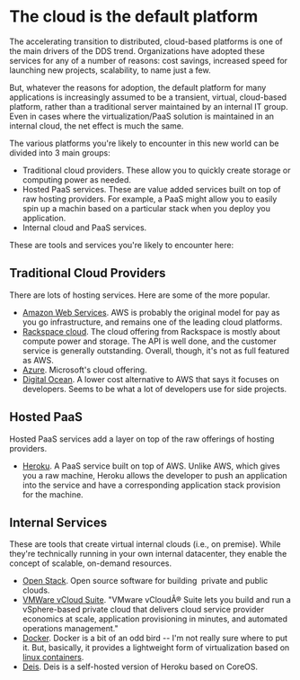 # The cloud is the default platform

<span class="drop fa fa-cloud fa-5x pull-left fa-border"></span>

The accelerating transition to distributed, cloud-based platforms is one of the main drivers of the DDS trend. Organizations have adopted these services for any of a number of reasons: cost savings, increased speed for launching new projects, scalability, to name just a few.

But, whatever the reasons for adoption, the default platform for many applications is increasingly assumed to be a transient, virtual, cloud-based platform, rather than a traditional server maintained by an internal IT group. Even in cases where the virtualization/PaaS solution is maintained in an internal cloud, the net effect is much the same.

The various platforms you're likely to encounter in this new world can be divided into 3 main groups:

* Traditional cloud providers. These allow you to quickly create storage or computing power as needed.
* Hosted PaaS services. These are value added services built on top of raw hosting providers.  For example, a PaaS might allow you to easily spin up a machin based on a particular stack when you deploy you application.
* Internal cloud and PaaS services.


These are tools and services you're likely to encounter here:

## Traditional Cloud Providers

There are lots of hosting services. Here are some of the more popular.

* [Amazon Web Services](http://aws.amazon.com/).  AWS is probably the original model for pay as you go infrastructure, and remains one of the leading cloud platforms.
* [Rackspace cloud](https://mycloud.rackspace.com/). The cloud offering from Rackspace is mostly about compute power and storage. The API is well done, and the customer service is generally outstanding. Overall, though, it's not as full featured as AWS.
* [Azure](http://www.windowsazure.com/). Microsoft's cloud offering.
* [Digital Ocean](https://www.digitalocean.com/). A lower cost alternative to AWS that says it focuses on developers. Seems to be what a lot of developers use for side projects.

## Hosted PaaS

Hosted PaaS services add a layer on top of the raw offerings of hosting providers.

* [Heroku](https://www.heroku.com/).  A PaaS service built on top of AWS. Unlike AWS, which gives you a raw machine, Heroku allows the developer to push an application into the service and have a corresponding application stack provision for the machine.

## Internal Services

These are tools that create virtual internal clouds (i.e., on premise). While they're technically running in your own internal datacenter, they enable the concept of scalable, on-demand resources.

* [Open Stack](https://www.openstack.org/).  Open source software for building  private and public clouds.
* [VMWare vCloud Suite](http://www.vmware.com/products/vcloud-suite/).  "VMware vCloudÂ® Suite lets you build and run a vSphere-based private cloud that delivers cloud service provider economics at scale, application provisioning in minutes, and automated operations management."
* [Docker](http://www.docker.io/).  Docker is a bit of an odd bird -- I'm not really sure where to put it. But, basically, it provides a lightweight form of virtualization based on [linux containers](http://en.wikipedia.org/wiki/LXC).
* [Deis](http://deis.io/).  Deis is a self-hosted version of Heroku based on CoreOS.

